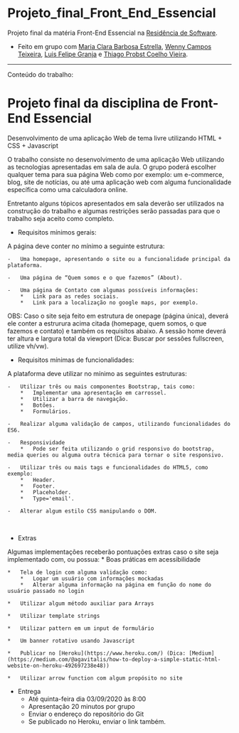# Projeto_final_Front_End_Essencial

Projeto final da matéria Front-End Essencial na [Residência de Software](http://serratec.org/residencia-de-software/).

- Feito em grupo com [Maria Clara Barbosa Estrella](https://github.com/mariaclarabarbosa), [Wenny Campos Teixeira](https://github.com/wennycampos), [Luis Felipe Granja](https://github.com/lfcgranja) e [Thiago Probst Coelho Vieira](https://github.com/ThiagoProbst).

---------------------------------------------------------------------------------------------------------------------------------------------
Conteúdo do trabalho:

# Projeto final da disciplina de Front-End Essencial

Desenvolvimento de uma aplicação Web de tema livre utilizando HTML + CSS + Javascript 

O trabalho consiste no desenvolvimento de uma aplicação Web utilizando as tecnologias apresentadas em sala de aula.
O grupo poderá escolher qualquer tema para sua página Web como por exemplo: um e-commerce, blog, site de notícias, ou até uma aplicação web com alguma funcionalidade específica como uma calculadora online.

Entretanto alguns tópicos apresentados em sala deverão ser utilizados na construção do trabalho e algumas restrições serão passadas para que o trabalho seja aceito como completo.



* Requisitos mínimos gerais:

A página deve conter no mínimo a seguinte estrutura:

    -	Uma homepage, apresentando o site ou a funcionalidade principal da plataforma.

    -	Uma página de “Quem somos e o que fazemos” (About).

    -	Uma página de Contato com algumas possíveis informações:
        *	Link para as redes sociais.
        *	Link para a localização no google maps, por exemplo. 

OBS: Caso o site seja feito em estrutura de onepage (página única), deverá ele conter a estrurura acima citada (homepage, quem somos, o que fazemos e contato) e também os requisitos abaixo.  A sessão home deverá ter altura e largura total da viewport (Dica: Buscar por sessões fullscreen, utilize vh/vw).



* Requisitos mínimas de funcionalidades:

A plataforma deve utilizar no mínimo as seguintes estruturas:

    -	Utilizar três ou mais componentes Bootstrap, tais como:
        *	Implementar uma apresentação em carrossel.
        *	Utilizar a barra de navegação.
        *	Botões.
        *	Formulários.

    -	Realizar alguma validação de campos, utilizando funcionalidades do ES6.

    -	Responsividade
        *	Pode ser feita utilizando o grid responsivo do bootstrap, media queries ou alguma outra técnica para tornar o site responsivo. 

    -	Utilizar três ou mais tags e funcionalidades do HTML5, como exemplo:
        *	Header.
        *	Footer.
        *	Placeholder.
        *	Type='email'.

    -	Alterar algum estilo CSS manipulando o DOM.

 

* Extras

Algumas implementações receberão pontuações extras caso o site seja implementado com, ou possua:
    *	Boas práticas em acessibilidade

    *	Tela de login com alguma validação como:
        *	Logar um usuário com informações mockadas 
        *	Alterar alguma informação na página em função do nome do usuário passado no login

    *	Utilizar algum método auxiliar para Arrays

    *	Utilizar template strings

    *	Utilizar pattern em um input de formulário

    *	Um banner rotativo usando Javascript

    *	Publicar no [Heroku](https://www.heroku.com/) (Dica: [Medium](https://medium.com/@agavitalis/how-to-deploy-a-simple-static-html-website-on-heroku-492697238e48))

    *	Utilizar arrow function com algum propósito no site

    

* Entrega
    -	Até quinta-feira dia 03/09/2020 às 8:00
    -	Apresentação 20 minutos por grupo
    -	Enviar o endereço do repositório do Git
    -	Se publicado no Heroku, enviar o link também.